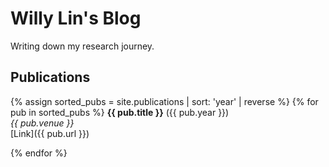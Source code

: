 # Willy Lin's Blog

Writing down my research journey.

## Publications

{% assign sorted_pubs = site.publications | sort: 'year' | reverse %}
{% for pub in sorted_pubs %}
**{{ pub.title }}** ({{ pub.year }})  
*{{ pub.venue }}*  
[Link]({{ pub.url }})

{% endfor %}